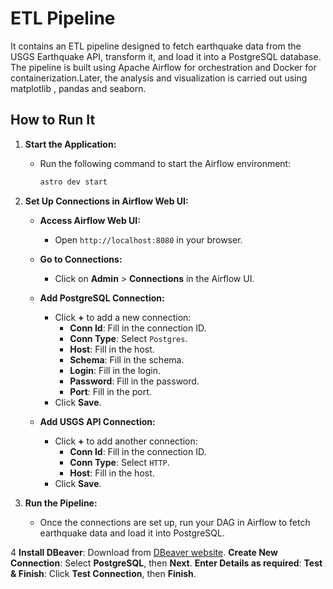 # ETL Pipeline

It contains an ETL pipeline designed to fetch earthquake data from the USGS Earthquake API, transform it, and load it into a PostgreSQL database. The pipeline is built using Apache Airflow for orchestration and Docker for containerization.Later, the analysis and visualization is carried out using matplotlib , pandas and seaborn.

## How to Run It

1. **Start the Application:**
   - Run the following command to start the Airflow environment:
     ```bash
     astro dev start
     ```

2. **Set Up Connections in Airflow Web UI:**

   - **Access Airflow Web UI:**
     - Open `http://localhost:8080` in your browser.

   - **Go to Connections:**
     - Click on **Admin** > **Connections** in the Airflow UI.

   - **Add PostgreSQL Connection:**
     - Click **+** to add a new connection:
       - **Conn Id**: Fill in the connection ID.
       - **Conn Type**: Select `Postgres`.
       - **Host**: Fill in the host.
       - **Schema**: Fill in the schema.
       - **Login**: Fill in the login.
       - **Password**: Fill in the password.
       - **Port**: Fill in the port.
     - Click **Save**.

   - **Add USGS API Connection:**
     - Click **+** to add another connection:
       - **Conn Id**: Fill in the connection ID.
       - **Conn Type**: Select `HTTP`.
       - **Host**: Fill in the host.
     - Click **Save**.

3. **Run the Pipeline:**
   - Once the connections are set up, run your DAG in Airflow to fetch earthquake data and load it into PostgreSQL.
  
4 **Install DBeaver**: Download from [DBeaver website](https://dbeaver.io/download/).
**Create New Connection**: Select **PostgreSQL**, then **Next**.
 **Enter Details as required**: 
 **Test & Finish**: Click **Test Connection**, then **Finish**.
